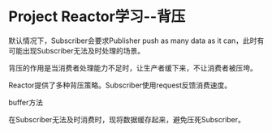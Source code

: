 # Project Reactor学习--背压

默认情况下，Subscriber会要求Publisher push as many data as it can，此时有可能出现Subscriber无法及时处理的场景。

背压的作用是当消费者处理能力不足时，让生产者缓下来，不让消费者被压垮。

Reactor提供了多种背压策略。Subscriber使用request反馈消费速度。

buffer方法

在Subscriber无法及时消费时，现将数据缓存起来，避免压死Subscriber。

